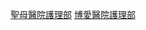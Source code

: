[聖母醫院護理部](http://www.smh.org.tw/2014/?q=content/%E8%AD%B7%E7%90%86%E9%83%A8)
[博愛醫院護理部](https://www.pohai.org.tw/pohai/index.php?option=com_content&task=view&id=637&Itemid=2088)
